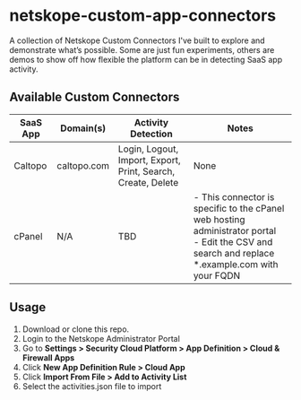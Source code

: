 # netskope-custom-app-connectors
A collection of Netskope Custom Connectors I've built to explore and demonstrate what’s possible. Some are just fun experiments, others are demos to show off how flexible the platform can be in detecting SaaS app activity.

## Available Custom Connectors
| SaaS App  | Domain(s) | Activity Detection | Notes |
| ------------- | ------------- | ------------- | ------------- |
| Caltopo  | caltopo.com  |Login, Logout, Import, Export, Print, Search, Create, Delete| None |
| cPanel  | N/A | TBD |- This connector is specific to the cPanel web hosting administrator portal<br>- Edit the CSV and search and replace *.example.com with your FQDN |


## Usage
1. Download or clone this repo.
2. Login to the Netskope Administrator Portal
3. Go to **Settings > Security Cloud Platform > App Definition > Cloud & Firewall Apps**
4. Click **New App Definition Rule > Cloud App**
5. Click **Import From File > Add to Activity List**
6. Select the activities.json file to import

